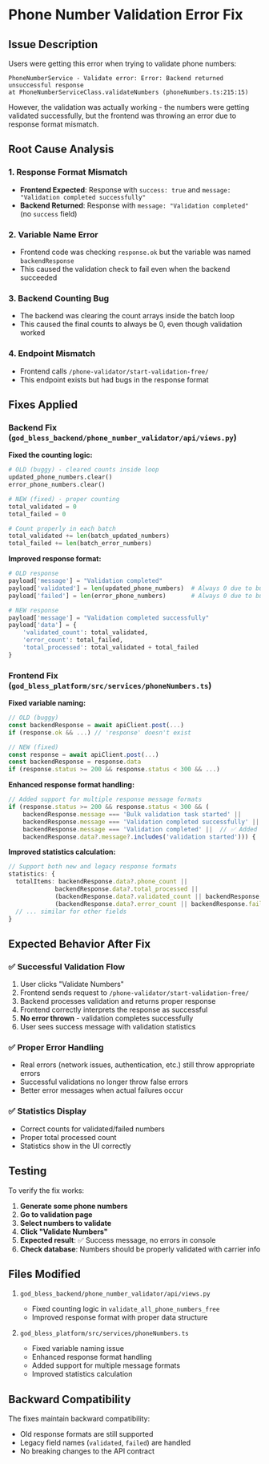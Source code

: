 # Phone Number Validation Error Fix

## Issue Description

Users were getting this error when trying to validate phone numbers:

```
PhoneNumberService - Validate error: Error: Backend returned unsuccessful response
at PhoneNumberServiceClass.validateNumbers (phoneNumbers.ts:215:15)
```

However, the validation was actually working - the numbers were getting validated successfully, but the frontend was throwing an error due to response format mismatch.

## Root Cause Analysis

### 1. **Response Format Mismatch**
- **Frontend Expected**: Response with `success: true` and `message: "Validation completed successfully"`
- **Backend Returned**: Response with `message: "Validation completed"` (no `success` field)

### 2. **Variable Name Error**
- Frontend code was checking `response.ok` but the variable was named `backendResponse`
- This caused the validation check to fail even when the backend succeeded

### 3. **Backend Counting Bug**
- The backend was clearing the count arrays inside the batch loop
- This caused the final counts to always be 0, even though validation worked

### 4. **Endpoint Mismatch**
- Frontend calls `/phone-validator/start-validation-free/`
- This endpoint exists but had bugs in the response format

## Fixes Applied

### Backend Fix (`god_bless_backend/phone_number_validator/api/views.py`)

**Fixed the counting logic:**
```python
# OLD (buggy) - cleared counts inside loop
updated_phone_numbers.clear()
error_phone_numbers.clear()

# NEW (fixed) - proper counting
total_validated = 0
total_failed = 0

# Count properly in each batch
total_validated += len(batch_updated_numbers)
total_failed += len(batch_error_numbers)
```

**Improved response format:**
```python
# OLD response
payload['message'] = "Validation completed"
payload['validated'] = len(updated_phone_numbers)  # Always 0 due to bug
payload['failed'] = len(error_phone_numbers)       # Always 0 due to bug

# NEW response
payload['message'] = "Validation completed successfully"
payload['data'] = {
    'validated_count': total_validated,
    'error_count': total_failed,
    'total_processed': total_validated + total_failed
}
```

### Frontend Fix (`god_bless_platform/src/services/phoneNumbers.ts`)

**Fixed variable naming:**
```typescript
// OLD (buggy)
const backendResponse = await apiClient.post(...)
if (response.ok && ...) // 'response' doesn't exist

// NEW (fixed)
const response = await apiClient.post(...)
const backendResponse = response.data
if (response.status >= 200 && response.status < 300 && ...)
```

**Enhanced response format handling:**
```typescript
// Added support for multiple response message formats
if (response.status >= 200 && response.status < 300 && (
    backendResponse.message === 'Bulk validation task started' ||
    backendResponse.message === 'Validation completed successfully' ||
    backendResponse.message === 'Validation completed' ||  // ✅ Added this
    backendResponse.data?.message?.includes('validation started'))) {
```

**Improved statistics calculation:**
```typescript
// Support both new and legacy response formats
statistics: {
  totalItems: backendResponse.data?.phone_count || 
             backendResponse.data?.total_processed || 
             (backendResponse.data?.validated_count || backendResponse.validated || 0) + 
             (backendResponse.data?.error_count || backendResponse.failed || 0),
  // ... similar for other fields
}
```

## Expected Behavior After Fix

### ✅ **Successful Validation Flow**
1. User clicks "Validate Numbers"
2. Frontend sends request to `/phone-validator/start-validation-free/`
3. Backend processes validation and returns proper response
4. Frontend correctly interprets the response as successful
5. **No error thrown** - validation completes successfully
6. User sees success message with validation statistics

### ✅ **Proper Error Handling**
- Real errors (network issues, authentication, etc.) still throw appropriate errors
- Successful validations no longer throw false errors
- Better error messages when actual failures occur

### ✅ **Statistics Display**
- Correct counts for validated/failed numbers
- Proper total processed count
- Statistics show in the UI correctly

## Testing

To verify the fix works:

1. **Generate some phone numbers**
2. **Go to validation page**
3. **Select numbers to validate**
4. **Click "Validate Numbers"**
5. **Expected result**: ✅ Success message, no errors in console
6. **Check database**: Numbers should be properly validated with carrier info

## Files Modified

1. `god_bless_backend/phone_number_validator/api/views.py`
   - Fixed counting logic in `validate_all_phone_numbers_free`
   - Improved response format with proper data structure

2. `god_bless_platform/src/services/phoneNumbers.ts`
   - Fixed variable naming issue
   - Enhanced response format handling
   - Added support for multiple message formats
   - Improved statistics calculation

## Backward Compatibility

The fixes maintain backward compatibility:
- Old response formats are still supported
- Legacy field names (`validated`, `failed`) are handled
- No breaking changes to the API contract